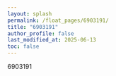 ```yaml
---
layout: splash
permalink: /float_pages/6903191/
title: "6903191"
author_profile: false
last_modified_at: 2025-06-13
toc: false
---
```

 
6903191
